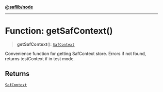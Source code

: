 [**@saflib/node**](../index.md)

---

# Function: getSafContext()

> **getSafContext**(): [`SafContext`](../interfaces/SafContext.md)

Convenience function for getting SafContext store. Errors if not found,
returns testContext if in test mode.

## Returns

[`SafContext`](../interfaces/SafContext.md)
